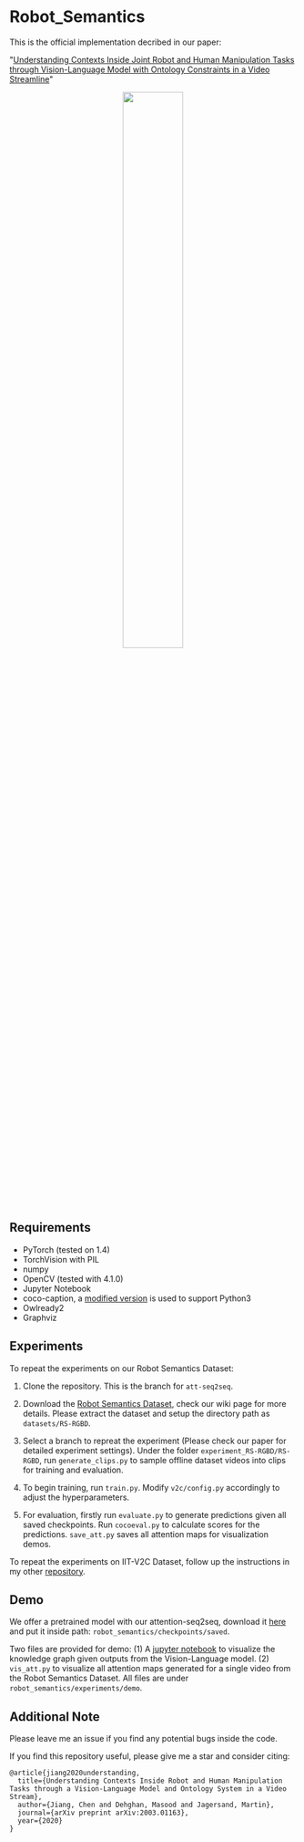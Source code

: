 # Robot_Semantics
This is the official implementation decribed in our paper: 

"[Understanding Contexts Inside Joint Robot and Human Manipulation Tasks through Vision-Language Model with Ontology Constraints in a Video Streamline](https://arxiv.org/abs/2003.01163)"

<center>
    <figure> 
        <img src="images/intro.png"/ width="50%" height="50%">
    </figure>        
</center>


## Requirements
- PyTorch (tested on 1.4)
- TorchVision with PIL
- numpy
- OpenCV (tested with 4.1.0)
- Jupyter Notebook
- coco-caption, a [modified version](https://github.com/flauted/coco-caption/tree/python23) is used to support Python3
- Owlready2
- Graphviz


## Experiments
To repeat the experiments on our Robot Semantics Dataset:
1. Clone the repository. This is the branch for `att-seq2seq`.

2. Download the [Robot Semantics Dataset](https://github.com/zonetrooper32/robot_semantics/wiki/Robot-Semantics-Dataset), check our wiki page for more details. Please extract the dataset and setup the directory path as `datasets/RS-RGBD`.

3. Select a branch to repreat the experiment (Please check our paper for detailed experiment settings). Under the folder `experiment_RS-RGBD/RS-RGBD`, run `generate_clips.py` to sample offline dataset videos into clips for training and evaluation.

4. To begin training, run `train.py`. Modify `v2c/config.py` accordingly to adjust the hyperparameters.

5. For evaluation, firstly run `evaluate.py` to generate predictions given all saved checkpoints. Run `cocoeval.py` to calculate scores for the predictions. `save_att.py` saves all attention maps for visualization demos.

To repeat the experiments on IIT-V2C Dataset, follow up the instructions in my other [repository](https://github.com/zonetrooper32/video2command). 


## Demo
We offer a pretrained model with our attention-seq2seq, download it [here](https://drive.google.com/file/d/1hqUoxZf9hNnbdj21rK8jQaDNNz0qogHD/view?usp=sharing) and put it inside path: `robot_semantics/checkpoints/saved`. 

Two files are provided for demo: (1) A [jupyter notebook](https://github.com/zonetrooper32/robot_semantics/blob/disc-v2c_with_KG-region_att/experiments/demo/kg_demo_fast.ipynb) to visualize the knowledge graph given outputs from the Vision-Language model. (2) `vis_att.py` to visualize all attention maps generated for a single video from the Robot Semantics Dataset. All files are under `robot_semantics/experiments/demo`.


## Additional Note
Please leave me an issue if you find any potential bugs inside the code.

If you find this repository useful, please give me a star and consider citing:
```
@article{jiang2020understanding,
  title={Understanding Contexts Inside Robot and Human Manipulation Tasks through a Vision-Language Model and Ontology System in a Video Stream},
  author={Jiang, Chen and Dehghan, Masood and Jagersand, Martin},
  journal={arXiv preprint arXiv:2003.01163},
  year={2020}
}
```
